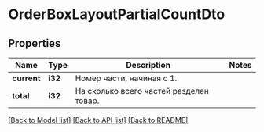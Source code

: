 # OrderBoxLayoutPartialCountDto

## Properties

Name | Type | Description | Notes
------------ | ------------- | ------------- | -------------
**current** | **i32** | Номер части, начиная с 1. | 
**total** | **i32** | На сколько всего частей разделен товар. | 

[[Back to Model list]](../README.md#documentation-for-models) [[Back to API list]](../README.md#documentation-for-api-endpoints) [[Back to README]](../README.md)


